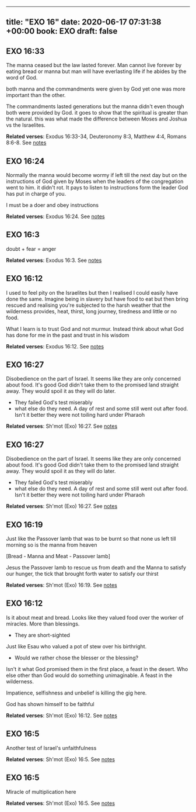 
---
title: "EXO 16"
date: 2020-06-17 07:31:38 +00:00
book: EXO
draft: false
---

## EXO 16:33

The manna ceased but the law lasted forever. Man cannot live forever by eating bread or manna but man will have everlasting life if he abides by the word of God.

both manna and the commandments were given by God yet one was more important than the other.

The commandments lasted generations but the manna didn't even though both were provided by God. it goes to show that the spiritual is greater than the natural. this was what made the difference between Moses and Joshua vs the Israelites.

**Related verses**: Exodus 16:33-34, Deuteronomy 8:3, Matthew 4:4, Romans 8:6-8. See [notes](https://my.bible.com/notes/3453783682023416530)


## EXO 16:24

Normally the manna would become wormy if left till the next day but on the instructions of God given by Moses when the leaders of the congregation went to him. it didn't rot. It pays to listen to instructions form the leader God has put in charge of you.

I must be a doer and obey instructions

**Related verses**: Exodus 16:24. See [notes](https://my.bible.com/notes/3261730675783099369)


## EXO 16:3

doubt + fear = anger

**Related verses**: Exodus 16:3. See [notes](https://my.bible.com/notes/3261724331780858835)


## EXO 16:12

I used to feel pity on the Israelites but then I realised I could easily have done the same. Imagine being in slavery but have food to eat but then bring rescued and realising you're subjected to the harsh weather that the wilderness provides, heat, thirst, long journey, tiredness and little or no food.

What I learn is to trust God and not murmur. Instead think about what God has done for me in the past and trust in his wisdom

**Related verses**: Exodus 16:12. See [notes](https://my.bible.com/notes/3261002307185926411)


## EXO 16:27

Disobedience on the part of Israel. It seems like they are only concerned about food. It's good God didn't take them to the promised land straight away. They would spoil it as they will do later.

- They failed God's test miserably
- what else do they need. A day of rest and some still went out after food. Isn't it better they were not toiling hard under Pharaoh

**Related verses**: Sh'mot (Exo) 16:27. See [notes](https://my.bible.com/notes/2451774868455940587)


## EXO 16:27

Disobedience on the part of Israel. It seems like they are only concerned about food. It's good God didn't take them to the promised land straight away. They would spoil it as they will do later.

- They failed God's test miserably
- what else do they need. A day of rest and some still went out after food. Isn't it better they were not toiling hard under Pharaoh

**Related verses**: Sh'mot (Exo) 16:27. See [notes](https://my.bible.com/notes/2450664379428627388)


## EXO 16:19

Just like the Passover lamb that was to be burnt so that none us left till morning so is the manna from heaven 

[Bread - Manna and Meat - Passover lamb]

Jesus the Passover lamb to rescue us from death and the Manna to satisfy our hunger, the tick that brought forth water to satisfy our thirst

**Related verses**: Sh'mot (Exo) 16:19. See [notes](https://my.bible.com/notes/2450662083240125369)


## EXO 16:12

Is it about meat and bread. Looks like they valued food over the worker of miracles. More than blessings.

- They are short-sighted

Just like Esau who valued a pot of stew over his birthright.

- Would we rather chose the blesser or the blessing?

Isn't it what God promised them in the first place, a feast in the desert. Who else other than God would do something unimaginable. A feast in the wilderness.

Impatience, selfishness and unbelief is killing the gig here. 

God has shown himself to be faithful

**Related verses**: Sh'mot (Exo) 16:12. See [notes](https://my.bible.com/notes/2450654066331345822)


## EXO 16:5

Another test of Israel's unfaithfulness

**Related verses**: Sh'mot (Exo) 16:5. See [notes](https://my.bible.com/notes/2450645624623457172)


## EXO 16:5

Miracle of multiplication here

**Related verses**: Sh'mot (Exo) 16:5. See [notes](https://my.bible.com/notes/2450644159595013004)

